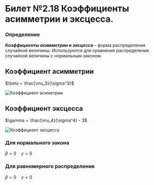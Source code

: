 # Билет №2.18 Коэффициенты асимметрии и эксцесса.

### Определение

***Коэффициенты асимметрии и эксцесса*** - форма распределения случайной величины. Используются для сравнения распределения случайной величины с нормальным законом.

## Коэффициент асимметрии

$\beta = \frac{\mu_3}{\sigma^3}$

![Коэффициент асиметрии](Ассиметрия.png)

## Коэффициент эксцесса

$\gamma = \frac{\mu_4}{\sigma^4} - 3$

![Коэффициент эксцесса](Эксцесс.png)

### Для нормального закона

$\beta = 0 \quad \gamma = 0$

### Для равномерного распределения

$\beta = 0 \quad \gamma < 0$

















